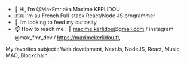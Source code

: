 - 👋 Hi, I’m @MaxFmr aka Maxime KERLIDOU
- 🇫🇷 I'm au French Full-stack React/Node JS programmer
- 💞️ I’m looking to feed my curiosity 
- 📫 How to reach me : 📧 maxime.kerlidou@gmail.com / instagram @max_fmr_dev / https://maximekerlidou.fr,

My favorites subject : Web develpment, NextJs, NodeJS, React, Music, MAO, Blockchain ...

<!---
MaxFmr/MaxFmr is a ✨ special ✨ repository because its `README.md` (this file) appears on your GitHub profile.
You can click the Preview link to take a look at your changes.
--->
